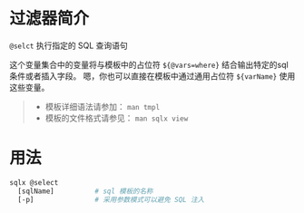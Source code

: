 # 过滤器简介

`@selct` 执行指定的 SQL 查询语句

这个变量集合中的变量将与模板中的占位符 `${@vars=where}` 结合输出特定的sql条件或者插入字段。
嗯，你也可以直接在模板中通过通用占位符 `${varName}` 使用这些变量。

> - 模板详细语法请参加： `man tmpl`
> - 模板的文件格式请参见： `man sqlx view`

# 用法

```bash
sqlx @select
  [sqlName]          # sql 模板的名称
  [-p]               # 采用参数模式可以避免 SQL 注入
```


